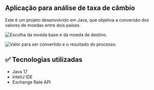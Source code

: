 ## Aplicação para análise de taxa de câmbio
Este é um projeto desenvolvido em Java, que objetiva a conversão dos valores de moedas entre dois países.


![Escolha da moeda base e da moeda de destino.](https://github.com/sancappi/taxa-de-cambio/assets/149303714/27381ce6-89b7-4e0b-8e91-dab0fce4db9f)


![Valor para ser convertido e o resultado do processo.](https://github.com/sancappi/taxa-de-cambio/assets/149303714/91f1def6-e9bc-4cf9-a22a-439e7fd76a85)

## ✅ Tecnologias utilizadas
  - Java 17
  - InteliJ IDE
  - Exchange Rate API
